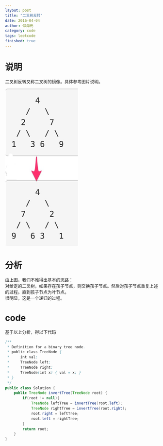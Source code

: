 ```yaml
---
layout: post
title: "二叉树反转"
date: 2016-04-04
author: 仰海元
category: code
tags: leetcode
finished: true
---
```

# 说明
二叉树反转又称二叉树的镜像。具体参考图片说明。

![](/img/code/code-invert-binary-tree.png)

# 分析
由上图，我们不难得出基本的思路：  
对给定的二叉树，如果存在孩子节点，则交换孩子节点。然后对孩子节点重复上述的过程。直到孩子节点为叶节点。  
很明显，这是一个递归的过程。

# code
基于以上分析，得以下代码

```java
/**
 * Definition for a binary tree node.
 * public class TreeNode {
 *     int val;
 *     TreeNode left;
 *     TreeNode right;
 *     TreeNode(int x) { val = x; }
 * }
 */
public class Solution {
    public TreeNode invertTree(TreeNode root) {
        if(root != null){
            TreeNode leftTree = invertTree(root.left);
            TreeNode rightTree = invertTree(root.right);
            root.right = leftTree;
            root.left = rightTree;
        }
        return root;
    }
}
```


